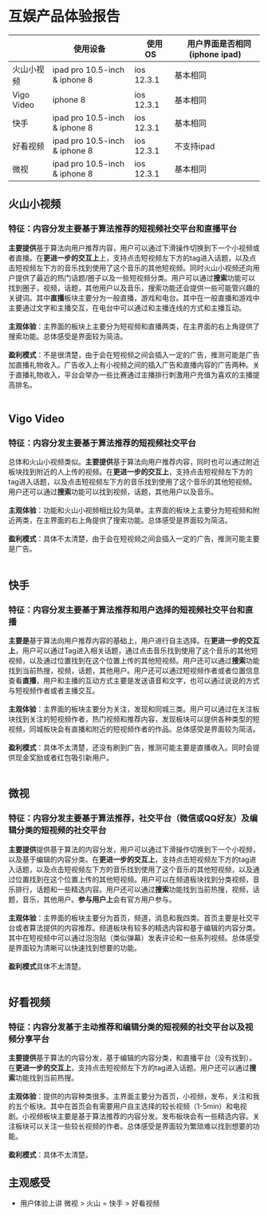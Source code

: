 # 互娱产品体验报告

|  | 使用设备 |　使用OS |　用户界面是否相同(iphone ipad) |
| ---- | ---- | ---- | ---- |
| 火山小视频 | ipad pro 10.5-inch & iphone 8 | ios 12.3.1 | 基本相同 |
| Vigo Video | iphone 8 | ios 12.3.1 | 基本相同 |
| 快手 | ipad pro 10.5-inch & iphone 8 | ios 12.3.1 | 基本相同 |
| 好看视频 | ipad pro 10.5-inch & iphone 8 | ios 12.3.1 | 不支持ipad |
| 微视 | ipad pro 10.5-inch  & iphone 8 | ios 12.3.1 | 基本相同 |

## 火山小视频
### 特征：内容分发主要基于算法推荐的短视频社交平台和直播平台
**主要提供**基于算法向用户推荐内容，用户可以通过下滑操作切换到下一个小视频或者直播。在**更进一步的交互上**上，支持点击短视频左下方的tag进入话题，以及点击短视频左下方的音乐找到使用了这个音乐的其他短视频。同时火山小视频还向用户提供了最近的热门话题/圈子以及一些短视频分类。用户可以通过**搜索**功能可以找到圈子，视频，话题，其他用户以及音乐，搜索功能还会提供一些可能管兴趣的关键词。其中**直播**板块主要分为一般直播，游戏和电台。其中在一般直播和游戏中主要通过文字和主播交互，在电台中可以通过和主播连线的方式和主播互动。
<br>
<br>
**主观体验**：主界面的板块上主要分为短视频和直播两类，在主界面的右上角提供了搜索功能。总体感受是界面较为简洁。
<br>
<br>
**盈利模式**：不是很清楚，由于会在短视频之间会插入一定的广告，推测可能是广告加直播礼物收入。广告收入上有小视频之间的插入广告和直播内容的广告两种。关于直播礼物收入，平台会举办一些比赛通过主播排行刺激用户充值为喜欢的主播提高排名。
<br>
<br>
## Vigo Video
### 特征：内容分发主要基于算法推荐的短视频社交平台
总体和火山小视频类似。**主要提供**基于算法向用户推荐内容，同时也可以通过附近板块找到附近的人上传的视频。在**更进一步的交互上**，支持点击短视频左下方的tag进入话题，以及点击短视频左下方的音乐找到使用了这个音乐的其他短视频。用户还可以通过**搜索**功能可以找到视频，话题，其他用户以及音乐。
<br>
<br>
**主观体验**：功能和火山小视频相比较为简单。主界面的板块上主要分为短视频和附近两类，在主界面的右上角提供了搜索功能。总体感受是界面较为简洁。
<br>
<br>
**盈利模式**：具体不太清楚，由于会在短视频之间会插入一定的广告，推测可能主要是广告。
<br>
<br>
## 快手
### 特征：内容分发主要基于算法推荐和用户选择的短视频社交平台和直播
**主要是**基于算法向用户推荐内容的基础上，用户进行自主选择。在**更进一步的交互上**，用户可以通过Tag进入相关话题，通过点击音乐找到使用了这个音乐的其他短视频，以及通过位置找到在这个位置上传的其他短视频。用户还可以通过**搜索**功能找到当前热搜，视频，话题，其他用户。用户还可以通过短视频作者或者位置信息查看**直播**，用户和主播的互动方式主要是发送语音和文字，也可以通过说说的方式与短视频作者或者主播交互。
<br>
<br>
**主观体验**：主界面的板块主要分为关注，发现和同城三类。用户可以通过在关注板块找到关注的短视频作者，热门视频和推荐内容，发现板块可以提供各种类型的短视频，同城板块会有直播和附近的短视频作者的作品。总体感受是界面较为简洁。
<br>
<br>
**盈利模式**：具体不太清楚，还没有刷到广告，推测可能主要是直播收入。同时会提供现金奖励或者红包吸引新用户。
<br>
<br>
## 微视
### 特征：内容分发主要基于算法推荐，社交平台（微信或QQ好友）及编辑分类的短视频的社交平台
**主要提供**提供基于算法的内容分发，用户可以通过下滑操作切换到下一个小视频，以及基于编辑的内容分类。在**更进一步的交互上**，支持点击短视频左下方的tag进入话题，以及点击短视频左下方的音乐找到使用了这个音乐的其他短视频，以及通过位置找到在这个位置上传的其他短视频。用户可以在频道板块找到分类视频，音乐排行，话题和一些精选内容。用户还可以通过**搜索**功能找到当前热搜，视频，话题，音乐，其他用户。**参与用户上**会有官方用户参与。
<br>
<br>
**主观体验**：主界面的板块主要分为首页，频道，消息和我四类。首页主要是社交平台或者算法提供的内容推荐。频道板块有较多的精选内容和基于编辑的内容分类。其中在短视频中可以通过泡泡贴（类似弹幕）发表评论和一些系列视频。总体感受是界面较为清晰可以快速找到想要的功能。
<br>
<br>
**盈利模式**具体不太清楚。
<br>
<br>
## 好看视频
### 特征：内容分发基于主动推荐和编辑分类的短视频的社交平台以及视频分享平台
**主要提供**基于算法的内容分发，基于编辑的内容分类，和直播平台（没有找到）。在**更进一步的交互上**，支持点击短视频左下方的tag进入话题。用户还可以通过**搜索**功能找到当前热搜。 
<br>
<br>
**主观体验**：提供的内容种类很多。主界面主要分为首页，小视频，发布，关注和我的五个板块。其中在首页会有需要用户自主选择的较长视频（1-5min）和电视剧。小视频板块主要是基于算法推荐的内容分发。发布板块会有一些精选内容。关注板块可以关注一些较长视频的作者。总体感受是界面较为繁琐难以找到想要的功能。
<br>
<br>
**盈利模式**：具体不太清楚。

## 主观感受
* 用户体验上讲 微视 > 火山 = 快手 > 好看视频  
